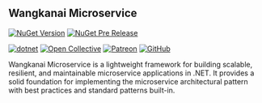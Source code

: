 ## Wangkanai Microservice

[![NuGet Version](https://img.shields.io/nuget/v/wangkanai.microservice)](https://www.nuget.org/packages/wangkanai.microservice)
[![NuGet Pre Release](https://img.shields.io/nuget/vpre/wangkanai.microservice)](https://www.nuget.org/packages/wangkanai.microservice)

[![dotnet](https://github.com/wangkanai/wangkanai/actions/workflows/dotnet.yml/badge.svg)](https://github.com/wangkanai/wangkanai/actions/workflows/dotnet.yml)
[![Open Collective](https://img.shields.io/badge/open%20collective-support%20me-3385FF.svg)](https://opencollective.com/wangkanai)
[![Patreon](https://img.shields.io/badge/patreon-support%20me-d9643a.svg)](https://www.patreon.com/wangkanai)
[![GitHub](https://img.shields.io/github/license/wangkanai/wangkanai)](https://github.com/wangkanai/wangkanai/blob/main/LICENSE)

Wangkanai Microservice is a lightweight framework for building scalable, resilient, and maintainable microservice applications in .NET.
It provides a solid foundation for implementing the microservice architectural pattern with best practices and standard patterns built-in.
